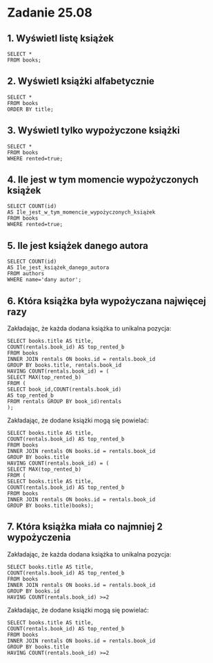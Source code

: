 # Zadanie 25.08

## 1. Wyświetl listę książek
```
SELECT *
FROM books;
```

## 2. Wyświetl książki alfabetycznie
```
SELECT *
FROM books
ORDER BY title;
```

## 3. Wyświetl tylko wypożyczone książki
```
SELECT *
FROM books
WHERE rented=true;
```

## 4. Ile jest w tym momencie wypożyczonych książek
```
SELECT COUNT(id)
AS Ile_jest_w_tym_momencie_wypożyczonych_książek
FROM books
WHERE rented=true;
```

## 5. Ile jest książek danego autora
```
SELECT COUNT(id)
AS Ile_jest_książek_danego_autora
FROM authors
WHERE name='dany autor';
```

## 6. Która książka była wypożyczana najwięcej razy
Zakładając, że każda dodana książka to unikalna pozycja:
```
SELECT books.title AS title, 
COUNT(rentals.book_id) AS top_rented_b
FROM books 
INNER JOIN rentals ON books.id = rentals.book_id 
GROUP BY books.title, rentals.book_id 
HAVING COUNT(rentals.book_id) = (
SELECT MAX(top_rented_b)
FROM (
SELECT book_id,COUNT(rentals.book_id)
AS top_rented_b
FROM rentals GROUP BY book_id)rentals
);
```
Zakładając, że dodane książki mogą się powielać:
```
SELECT books.title AS title,
COUNT(rentals.book_id) AS top_rented_b
FROM books
INNER JOIN rentals ON books.id = rentals.book_id
GROUP BY books.title
HAVING COUNT(rentals.book_id) = (
SELECT MAX(top_rented_b)
FROM (
SELECT books.title AS title,
COUNT(rentals.book_id) AS top_rented_b
FROM books
INNER JOIN rentals ON books.id = rentals.book_id
GROUP BY books.title)books);
```

## 7. Która książka miała co najmniej 2 wypożyczenia
Zakładając, że każda dodana książka to unikalna pozycja:
```
SELECT books.title AS title,
COUNT(rentals.book_id) AS top_rented_b
FROM books
INNER JOIN rentals ON books.id = rentals.book_id
GROUP BY books.id
HAVING COUNT(rentals.book_id) >=2
```
Zakładając, że dodane książki mogą się powielać:
```
SELECT books.title AS title,
COUNT(rentals.book_id) AS top_rented_b
FROM books
INNER JOIN rentals ON books.id = rentals.book_id
GROUP BY books.title
HAVING COUNT(rentals.book_id) >=2
```
